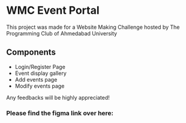 # WMC Event Portal 

This project was made for a Website Making Challenge hosted by The Programming Club of Ahmedabad University

## Components 

* Login/Register Page
* Event display gallery
* Add events page
* Modify events page

Any feedbacks will be highly appreciated!

### Please find the figma link over here: 



